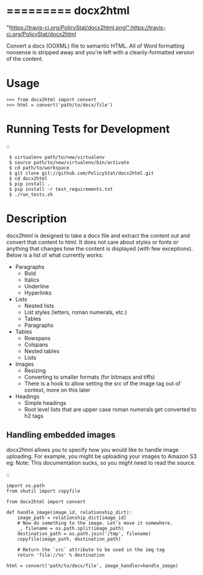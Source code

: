 =========
docx2html
=========


"!https://travis-ci.org/PolicyStat/docx2html.png!":https://travis-ci.org/PolicyStat/docx2html

Convert a docx (OOXML) file to semantic HTML.
All of Word formatting nonsense is stripped away and
you're left with a cleanly-formatted version of the content.


Usage
=====

    >>> from docx2html import convert
    >>> html = convert('path/to/docx/file')


Running Tests for Development
=============================

::

     $ virtualenv path/to/new/virtualenv
     $ source path/to/new/virtualenv/bin/activate
     $ cd path/to/workspace
     $ git clone git://github.com/PolicyStat/docx2html.git
     $ cd docx2html
     $ pip install .
     $ pip install -r test_requirements.txt
     $ ./run_tests.sh

Description
===========

docx2html is designed to take a docx file and extract the content out and
convert that content to html. It does not care about styles or fonts or
anything that changes how the content is displayed (with few exceptions). Below
is a list of what currently works:

* Paragraphs
    * Bold
    * Italics
    * Underline
    * Hyperlinks
* Lists
    * Nested lists
    * List styles (letters, roman numerals, etc.)
    * Tables
    * Paragraphs
* Tables
    * Rowspans
    * Colspans
    * Nested tables
    * Lists
* Images
    * Resizing
    * Converting to smaller formats (for bitmaps and tiffs)
    * There is a hook to allow setting the src of the image tag out of context,
      more on this later
* Headings
    * Simple headings
    * Root level lists that are upper case roman numerals get converted to h2
      tags

Handling embedded images
------------------------

docx2html allows you to specify how you would like to handle image uploading.
For example, you might be uploading your images to Amazon S3 eg:
Note: This documentation sucks, so you might need to read the source.

::

    import os.path
    from shutil import copyfile

    from docx2html import convert

    def handle_image(image_id, relationship_dict):
        image_path = relationship_dict[image_id]
        # Now do something to the image. Let's move it somewhere.
        _, filename = os.path.split(image_path)
        destination_path = os.path.join('/tmp', filename)
        copyfile(image_path, destination_path)

        # Return the `src` attribute to be used in the img tag
        return 'file://%s' % destination

    html = convert('path/to/docx/file', image_handler=handle_image)
